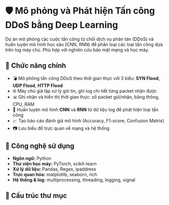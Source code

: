 # 🛡️ Mô phỏng và Phát hiện Tấn công DDoS bằng Deep Learning

Dự án mô phỏng các cuộc tấn công từ chối dịch vụ phân tán (DDoS) và huấn luyện mô hình học sâu (CNN, RNN) để phân loại các loại tấn công dựa trên log máy chủ. Phù hợp với nghiên cứu bảo mật mạng và học máy.

## 🚀 Chức năng chính

- 💣 Mô phỏng tấn công DDoS theo thời gian thực với 3 kiểu: **SYN Flood**, **UDP Flood**, **HTTP Flood**
- 🌐 Máy chủ giả lập xử lý gói tin, ghi log chi tiết từng packet nhận được
- 📊 Ghi nhận và hiển thị thời gian thực: số packet gửi/nhận, băng thông, CPU, RAM
- 🧠 Huấn luyện mô hình **CNN** và **RNN** từ dữ liệu log để phát hiện loại tấn công
- 📈 Tạo báo cáo đánh giá mô hình (Accuracy, F1-score, Confusion Matrix)
- 📷 Lưu biểu đồ trực quan về mạng và hệ thống

## 🧪 Công nghệ sử dụng

- **Ngôn ngữ:** Python
- **Thư viện học máy:** PyTorch, scikit-learn
- **Xử lý dữ liệu:** Pandas, Regex, ipaddress
- **Trực quan hóa:** matplotlib, seaborn, rich
- **Hệ thống & log:** multiprocessing, threading, logging, signal

## 📂 Cấu trúc thư mục
